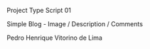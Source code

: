 Project Type Script 01 

Simple Blog - Image / Description / Comments 

Pedro Henrique Vitorino de Lima
